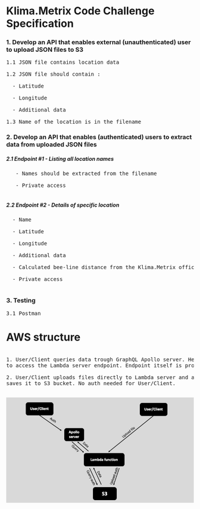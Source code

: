 # Klima.Metrix Code Challenge Specification

### 1. Develop an API that enables external (unauthenticated) user to upload JSON files to S3 
<pre>
1.1 JSON file contains location data<br/>
1.2 JSON file should contain :<br/>
  - Latitude<br/>
  - Longitude<br/>
  - Additional data<br/>
1.3 Name of the location is in the filename
</pre> 

### 2. Develop an API that enables (authenticated) users to extract data from uploaded JSON files
##### 2.1 Endpoint #1 - Listing all location names<br/>
<pre>
   - Names should be extracted from the filename<br/>
   - Private access
 </pre>
##### 2.2 Endpoint #2 - Details of specific location<br/>
<pre>
  - Name<br/>
  - Latitude<br/>
  - Longitude<br/>
  - Additional data<br/>
  - Calculated bee-line distance from the Klima.Metrix office ( lat: 52.502931, lng: 13.408249)<br/>
  - Private access<br/>
</pre>
### 3. Testing
<pre>
3.1 Postman
</pre>
# AWS structure
<pre>

1. User/Client queries data trough GraphQL Apollo server. He needs to be authenticated in order 
to access the Lambda server endpoint. Endpoint itself is protected with an API key.<br/>
2. User/Client uploads files directly to Lambda server and automaticly 
saves it to S3 bucket. No auth needed for User/Client.

</pre>

![Image description](diagram.jpeg)
